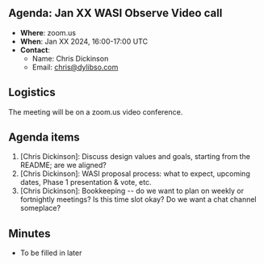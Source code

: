## Agenda: Jan XX WASI Observe Video call

- **Where**: zoom.us
- **When**: Jan XX 2024, 16:00-17:00 UTC
- **Contact**:
  - Name: Chris Dickinson
  - Email: chris@dylibso.com

## Logistics

The meeting will be on a zoom.us video conference.

## Agenda items

1. [Chris Dickinson]: Discuss design values and goals, starting from the README; are we aligned?
1. [Chris Dickinson]: WASI proposal process: what to expect, upcoming dates, Phase 1 presentation & vote, etc.
1. [Chris Dickinson]: Bookkeeping -- do we want to plan on weekly or fortnightly meetings? Is this time slot okay? Do we want a chat channel someplace?

## Minutes

- To be filled in later

